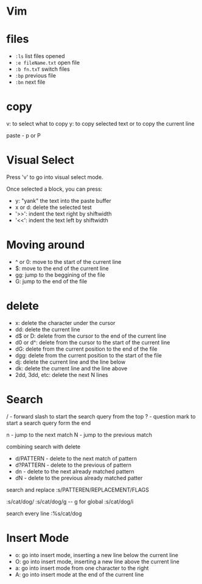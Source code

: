 # Vim

# files
 - `:ls` list files opened
 - `:e fileName.txt` open file
 - `:b fn.txT` switch files
 - `:bp` previous file
 - `:bn` next file

# copy
v: to select what to copy
y: to copy selected text or to copy the current line

paste -  p or P

# Visual Select
Press 'v' to go into visual select mode.

Once selected a block, you can press:
 - y: "yank" the text into the paste buffer
 - x or d: delete the selected test
 - '>>': indent the text right by shiftwidth
 - '<<': indent the text left by shiftwidth

# Moving around
 - ^ or 0: move to the start of the current line
 - $: move to the end of the current line
 - gg: jump to the beggining of the file
 - G: jump to the end of the file

# delete
 - x: delete the character under the cursor
 - dd: delete the current line
 - d$ or D: delete from the cursor to the end of the current line
 - d0 or d^: delete from the cursor to the start of the current line
 - dG: delete from the current position to the end of the file
 - dgg: delete from the current position to the start of the file
 - dj: delete the current line and the line below
 - dk: delete the current line and the line above
 - 2dd, 3dd, etc: delete the next N lines


# Search
/ - forward slash to start the search query from the top
? - question mark to start a search query form the end

n -  jump to the next match
N - jump to the previous match

combining search with delete
* d/PATTERN - delete to the next match of pattern
* d?PATTERN -  delete to the previous of pattern
* dn - delete to the next already matched pattern
* dN - delete to the previous already matched patter

search and replace
:s/PATTEREN/REPLACEMENT/FLAGS

:s/cat/dog/
:s/cat/dog/g    -- g for global
:s/cat/dog/i

search every line :%s/cat/dog


# Insert Mode
 - o: go into insert mode, inserting a new line below the current line
 - O: go into insert mode, inserting a new line above the current line
 - a: go into insert mode from one character to the right
 - A: go into insert mode at the end of the current line
